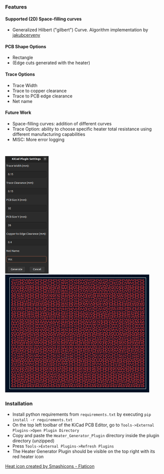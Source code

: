 ### Features

#### Supported (2D) Space-filling curves
- Generalized Hilbert ("gilbert") Curve. Algorithm implementation by [jakubcerveny](https://github.com/jakubcerveny/gilbert)

#### PCB Shape Options
- Rectangle
- (Edge cuts generated with the heater)

#### Trace Options
- Trace Width
- Trace to copper clearance
- Trace to PCB edge clearance
- Net name

#### Future Work
- Space-filling curves: addition of different curves
- Trace Option: ability to choose specific heater total resistance using different manufacturing capabilities
- MISC: More error logging

<br/>

<p float="left">
  <img src="media/options_window.png" alt="drawing" width="140"/>
  <img src="media/generated_heater.png" alt="drawing" width="465"/>
</p>

### Installation

- Install python requirements from `requirements.txt` by executing `pip install -r requirements.txt`
- On the top left toolbar of the KiCad PCB Editor, go to `Tools->External Plugins->Open Plugin Directory`
- Copy and paste the `Heater_Generator_Plugin` directory inside the plugin directory (unzipped)
- Press `Tools->External Plugins->Refresh Plugins`
- The Heater Generator Plugin should be visible on the top right with its red heater icon

<a href="https://www.flaticon.com/free-icons/heat" title="heat icons">Heat icon created by Smashicons - Flaticon</a>
